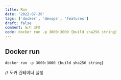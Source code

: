 ```yaml
---
title: Run
date: '2022-07-30'
tags: ['docker', 'devops', 'features']
draft: false
comment: 도커 실행
code: docker run -p 3000:3000 {build sha256 string}
---
```


## Docker run

```docker
docker run -p 3000:3000 {build sha256 string}
```

// 도커 컨테이너 실행
